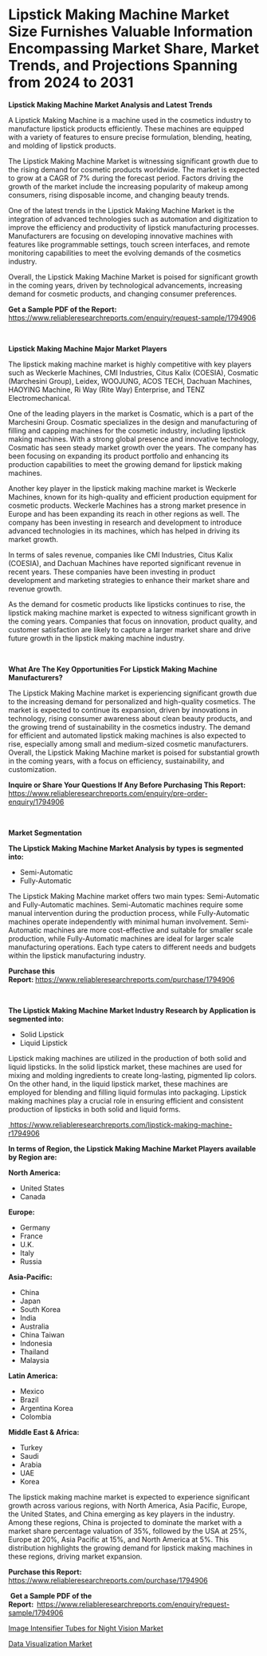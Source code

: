 <p><h1>Lipstick Making Machine Market Size Furnishes Valuable Information Encompassing Market Share, Market Trends, and Projections Spanning from 2024 to 2031</h1></p><p><strong>Lipstick Making Machine Market Analysis and Latest Trends</strong></p>
<p><p>A Lipstick Making Machine is a machine used in the cosmetics industry to manufacture lipstick products efficiently. These machines are equipped with a variety of features to ensure precise formulation, blending, heating, and molding of lipstick products. </p><p>The Lipstick Making Machine Market is witnessing significant growth due to the rising demand for cosmetic products worldwide. The market is expected to grow at a CAGR of 7% during the forecast period. Factors driving the growth of the market include the increasing popularity of makeup among consumers, rising disposable income, and changing beauty trends. </p><p>One of the latest trends in the Lipstick Making Machine Market is the integration of advanced technologies such as automation and digitization to improve the efficiency and productivity of lipstick manufacturing processes. Manufacturers are focusing on developing innovative machines with features like programmable settings, touch screen interfaces, and remote monitoring capabilities to meet the evolving demands of the cosmetics industry.</p><p>Overall, the Lipstick Making Machine Market is poised for significant growth in the coming years, driven by technological advancements, increasing demand for cosmetic products, and changing consumer preferences.</p></p>
<p><strong>Get a Sample PDF of the Report:&nbsp;</strong> <a href="https://www.reliableresearchreports.com/enquiry/request-sample/1794906">https://www.reliableresearchreports.com/enquiry/request-sample/1794906</a></p>
<p>&nbsp;</p>
<p><strong>Lipstick Making Machine Major Market Players</strong></p>
<p><p>The lipstick making machine market is highly competitive with key players such as Weckerle Machines, CMI Industries, Citus Kalix (COESIA), Cosmatic (Marchesini Group), Leidex, WOOJUNG, ACOS TECH, Dachuan Machines, HAOYING Machine, Ri Way (Rite Way) Enterprise, and TENZ Electromechanical.</p><p>One of the leading players in the market is Cosmatic, which is a part of the Marchesini Group. Cosmatic specializes in the design and manufacturing of filling and capping machines for the cosmetic industry, including lipstick making machines. With a strong global presence and innovative technology, Cosmatic has seen steady market growth over the years. The company has been focusing on expanding its product portfolio and enhancing its production capabilities to meet the growing demand for lipstick making machines.</p><p>Another key player in the lipstick making machine market is Weckerle Machines, known for its high-quality and efficient production equipment for cosmetic products. Weckerle Machines has a strong market presence in Europe and has been expanding its reach in other regions as well. The company has been investing in research and development to introduce advanced technologies in its machines, which has helped in driving its market growth.</p><p>In terms of sales revenue, companies like CMI Industries, Citus Kalix (COESIA), and Dachuan Machines have reported significant revenue in recent years. These companies have been investing in product development and marketing strategies to enhance their market share and revenue growth.</p><p>As the demand for cosmetic products like lipsticks continues to rise, the lipstick making machine market is expected to witness significant growth in the coming years. Companies that focus on innovation, product quality, and customer satisfaction are likely to capture a larger market share and drive future growth in the lipstick making machine industry.</p></p>
<p>&nbsp;</p>
<p><strong>What Are The Key Opportunities For Lipstick Making Machine Manufacturers?</strong></p>
<p><p>The Lipstick Making Machine market is experiencing significant growth due to the increasing demand for personalized and high-quality cosmetics. The market is expected to continue its expansion, driven by innovations in technology, rising consumer awareness about clean beauty products, and the growing trend of sustainability in the cosmetics industry. The demand for efficient and automated lipstick making machines is also expected to rise, especially among small and medium-sized cosmetic manufacturers. Overall, the Lipstick Making Machine market is poised for substantial growth in the coming years, with a focus on efficiency, sustainability, and customization.</p></p>
<p><strong>Inquire or Share Your Questions If Any Before Purchasing This Report:</strong> <a href="https://www.reliableresearchreports.com/enquiry/pre-order-enquiry/1794906">https://www.reliableresearchreports.com/enquiry/pre-order-enquiry/1794906</a></p>
<p>&nbsp;</p>
<p><strong>Market Segmentation</strong></p>
<p><strong>The Lipstick Making Machine Market Analysis by types is segmented into:</strong></p>
<p><ul><li>Semi-Automatic</li><li>Fully-Automatic</li></ul></p>
<p><p>The Lipstick Making Machine market offers two main types: Semi-Automatic and Fully-Automatic machines. Semi-Automatic machines require some manual intervention during the production process, while Fully-Automatic machines operate independently with minimal human involvement. Semi-Automatic machines are more cost-effective and suitable for smaller scale production, while Fully-Automatic machines are ideal for larger scale manufacturing operations. Each type caters to different needs and budgets within the lipstick manufacturing industry.</p></p>
<p><strong>Purchase this Report:&nbsp;</strong><a href="https://www.reliableresearchreports.com/purchase/1794906">https://www.reliableresearchreports.com/purchase/1794906</a></p>
<p>&nbsp;</p>
<p><strong>The Lipstick Making Machine Market Industry Research by Application is segmented into:</strong></p>
<p><ul><li>Solid Lipstick</li><li>Liquid Lipstick</li></ul></p>
<p><p>Lipstick making machines are utilized in the production of both solid and liquid lipsticks. In the solid lipstick market, these machines are used for mixing and molding ingredients to create long-lasting, pigmented lip colors. On the other hand, in the liquid lipstick market, these machines are employed for blending and filling liquid formulas into packaging. Lipstick making machines play a crucial role in ensuring efficient and consistent production of lipsticks in both solid and liquid forms.</p></p>
<p><a href="https://www.reliableresearchreports.com/lipstick-making-machine-r1794906">&nbsp;https://www.reliableresearchreports.com/lipstick-making-machine-r1794906</a></p>
<p><strong>In terms of Region, the Lipstick Making Machine Market Players available by Region are:</strong></p>
<p>
    <p> <strong> North America: </strong>
        <ul>
            <li>United States</li>
            <li>Canada</li>
        </ul>
        </p> 
    <p> <strong> Europe: </strong>
        <ul>
            <li>Germany</li>
            <li>France</li>
            <li>U.K.</li>
            <li>Italy</li>
            <li>Russia</li>
        </ul>
        </p> 
    <p> <strong> Asia-Pacific: </strong>
        <ul>
            <li>China</li>
            <li>Japan</li>
            <li>South Korea</li>
            <li>India</li>
            <li>Australia</li>
            <li>China Taiwan</li>
            <li>Indonesia</li>
            <li>Thailand</li>
            <li>Malaysia</li>
        </ul>
        </p> 
    <p> <strong> Latin America: </strong>
        <ul>
            <li>Mexico</li>
            <li>Brazil</li>
            <li>Argentina Korea</li>
            <li>Colombia</li>
        </ul>
        </p> 
    <p> <strong> Middle East & Africa: </strong>
        <ul>
            <li>Turkey</li>
            <li>Saudi</li>
            <li>Arabia</li>
            <li>UAE</li>
            <li>Korea</li>
        </ul>
    </p>
    </p>
<p><p>The lipstick making machine market is expected to experience significant growth across various regions, with North America, Asia Pacific, Europe, the United States, and China emerging as key players in the industry. Among these regions, China is projected to dominate the market with a market share percentage valuation of 35%, followed by the USA at 25%, Europe at 20%, Asia Pacific at 15%, and North America at 5%. This distribution highlights the growing demand for lipstick making machines in these regions, driving market expansion.</p></p>
<p><strong>Purchase this Report: </strong><a href="https://www.reliableresearchreports.com/purchase/1794906">https://www.reliableresearchreports.com/purchase/1794906</a></p>
<p>&nbsp;<strong>Get a Sample PDF of the Report:&nbsp;&nbsp;</strong><a href="https://www.reliableresearchreports.com/enquiry/request-sample/1794906">https://www.reliableresearchreports.com/enquiry/request-sample/1794906</a></p>
<p><strong></strong></p>
<p><p><a href="https://github.com/exodusallen/Market-Research-Report-List-1/blob/main/image-intensifier-tubes-for-night-vision-market.md">Image Intensifier Tubes for Night Vision Market</a></p><p><a href="https://view.publitas.com/reportprime-1/data-visualization-market-a-global-and-regional-analysis-focus-on-end-user-product-and-region-analysis-and-forecast-2024-2031/">Data Visualization Market</a></p></p>